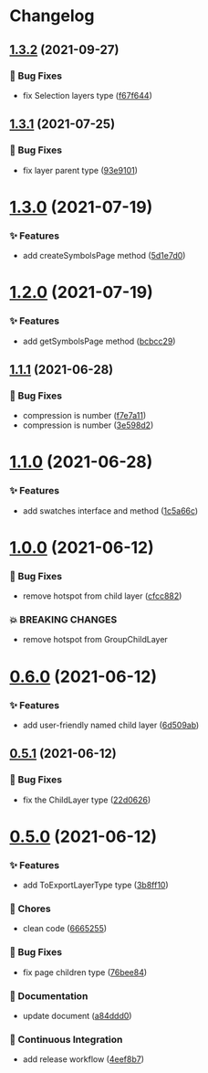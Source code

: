 # Changelog

## [1.3.2](https://github.com/sketch-community/sketch-types/compare/v1.3.1...v1.3.2) (2021-09-27)


### 🐛 Bug Fixes

* fix Selection layers type ([f67f644](https://github.com/sketch-community/sketch-types/commit/f67f644))

## [1.3.1](https://github.com/sketch-community/sketch-types/compare/v1.3.0...v1.3.1) (2021-07-25)


### 🐛 Bug Fixes

* fix layer parent type ([93e9101](https://github.com/sketch-community/sketch-types/commit/93e9101))

# [1.3.0](https://github.com/sketch-community/sketch-types/compare/v1.2.0...v1.3.0) (2021-07-19)


### ✨ Features

* add createSymbolsPage method ([5d1e7d0](https://github.com/sketch-community/sketch-types/commit/5d1e7d0))

# [1.2.0](https://github.com/sketch-community/sketch-types/compare/v1.1.1...v1.2.0) (2021-07-19)


### ✨ Features

* add getSymbolsPage method ([bcbcc29](https://github.com/sketch-community/sketch-types/commit/bcbcc29))

## [1.1.1](https://github.com/sketch-community/sketch-types/compare/v1.1.0...v1.1.1) (2021-06-28)


### 🐛 Bug Fixes

* compression is number ([f7e7a11](https://github.com/sketch-community/sketch-types/commit/f7e7a11))
* compression is number ([3e598d2](https://github.com/sketch-community/sketch-types/commit/3e598d2))

# [1.1.0](https://github.com/sketch-community/sketch-types/compare/v1.0.0...v1.1.0) (2021-06-28)


### ✨ Features

* add swatches interface and method ([1c5a66c](https://github.com/sketch-community/sketch-types/commit/1c5a66c))

# [1.0.0](https://github.com/sketch-community/sketch-types/compare/v0.6.0...v1.0.0) (2021-06-12)


### 🐛 Bug Fixes

* remove hotspot from child layer ([cfcc882](https://github.com/sketch-community/sketch-types/commit/cfcc882))


### 💥 BREAKING CHANGES

* remove hotspot from GroupChildLayer

# [0.6.0](https://github.com/sketch-community/sketch-types/compare/v0.5.1...v0.6.0) (2021-06-12)


### ✨ Features

* add user-friendly named child layer ([6d509ab](https://github.com/sketch-community/sketch-types/commit/6d509ab))

## [0.5.1](https://github.com/sketch-community/sketch-types/compare/v0.5.0...v0.5.1) (2021-06-12)


### 🐛 Bug Fixes

* fix the ChildLayer type ([22d0626](https://github.com/sketch-community/sketch-types/commit/22d0626))

# [0.5.0](https://github.com/sketch-community/sketch-types/compare/v0.4.1...v0.5.0) (2021-06-12)


### ✨ Features

* add ToExportLayerType type ([3b8ff10](https://github.com/sketch-community/sketch-types/commit/3b8ff10))


### 🎫 Chores

* clean code ([6665255](https://github.com/sketch-community/sketch-types/commit/6665255))


### 🐛 Bug Fixes

* fix page children type ([76bee84](https://github.com/sketch-community/sketch-types/commit/76bee84))


### 📝 Documentation

* update document ([a84ddd0](https://github.com/sketch-community/sketch-types/commit/a84ddd0))


### 🔧 Continuous Integration

* add release workflow ([4eef8b7](https://github.com/sketch-community/sketch-types/commit/4eef8b7))
